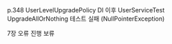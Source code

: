 
p.348 UserLevelUpgradePolicy DI 이후
UserServiceTest UpgradeAllOrNothing 테스트 실패
(NullPointerException)

7장 오류 진행 보류
